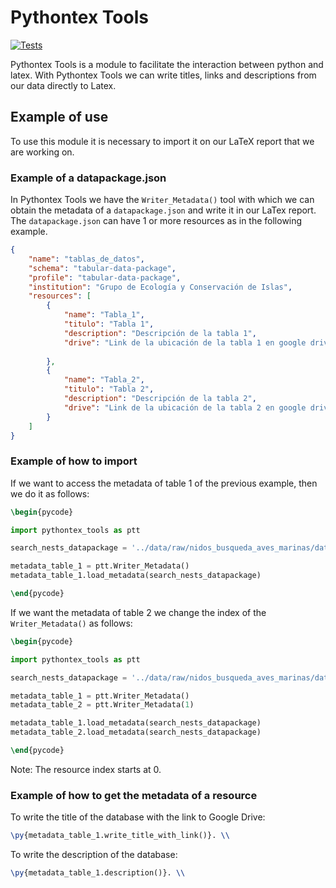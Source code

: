 # Pythontex Tools
[![Tests](https://github.com/IslasGECI/pythontex_tools/actions/workflows/actions.yml/badge.svg)](https://github.com/IslasGECI/pythontex_tools/actions/workflows/actions.yml)

Pythontex Tools is a module to facilitate the interaction between python and latex.
With Pythontex Tools we can write titles, links and descriptions from our data directly to Latex.

## Example of use
To use this module it is necessary to import it on our LaTeX report that we are working on.

### Example of a datapackage.json
In Pythontex Tools we have the `Writer_Metadata()` tool with which we can obtain the metadata of a `datapackage.json` and write it in our LaTex report.
The `datapackage.json` can have 1 or more resources as in the following example.

```json
{
    "name": "tablas_de_datos",
    "schema": "tabular-data-package",
    "profile": "tabular-data-package",
    "institution": "Grupo de Ecología y Conservación de Islas",
    "resources": [
        {
            "name": "Tabla_1",
            "titulo": "Tabla 1",
            "description": "Descripción de la tabla 1",
            "drive": "Link de la ubicación de la tabla 1 en google drive"
            
        },
        {
            "name": "Tabla_2",
            "titulo": "Tabla 2",
            "description": "Descripción de la tabla 2",
            "drive": "Link de la ubicación de la tabla 2 en google drive"
        }
    ]
}
```

### Example of how to import
If we want to access the metadata of table 1 of the previous example, then we do it as follows:

```latex
\begin{pycode}

import pythontex_tools as ptt

search_nests_datapackage = '../data/raw/nidos_busqueda_aves_marinas/datapackage.json'

metadata_table_1 = ptt.Writer_Metadata()
metadata_table_1.load_metadata(search_nests_datapackage)

\end{pycode}
```

If we want the metadata of table 2 we change the index of the `Writer_Metadata()` as follows:

```latex
\begin{pycode}

import pythontex_tools as ptt

search_nests_datapackage = '../data/raw/nidos_busqueda_aves_marinas/datapackage.json'

metadata_table_1 = ptt.Writer_Metadata()
metadata_table_2 = ptt.Writer_Metadata(1)

metadata_table_1.load_metadata(search_nests_datapackage)
metadata_table_2.load_metadata(search_nests_datapackage)

\end{pycode}
```

Note: The resource index starts at 0.

### Example of how to get the metadata of a resource

To write the title of the database with the link to Google Drive:
```latex
\py{metadata_table_1.write_title_with_link()}. \\
```
To write the description of the database:
```latex
\py{metadata_table_1.description()}. \\
```
